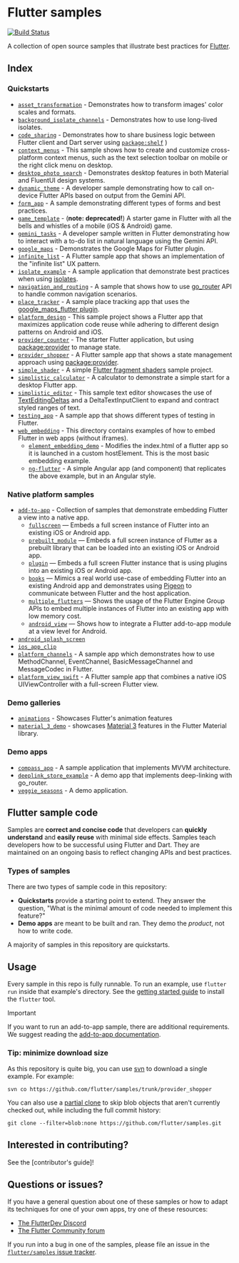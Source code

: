 # Flutter samples

[![Build Status](https://github.com/flutter/samples/workflows/Main%20Branch%20CI/badge.svg)](https://github.com/flutter/samples/actions?workflow=Main%20Branch%20CI)

A collection of open source samples that illustrate best practices for
[Flutter].

## Index

### Quickstarts

* [`asset_transformation`] - Demonstrates how to transform images' color scales and formats. 
* [`background_isolate_channels`] - Demonstrates how to use long-lived isolates.
* [`code_sharing`] - Demonstrates how to share business logic between Flutter client and Dart server using [`package:shelf`] )
* [`context_menus`] - This sample shows how to create and customize cross-platform context menus, such as the text selection toolbar on mobile or the right click menu on desktop.
* [`desktop_photo_search`] - Demonstrates desktop features in both Material and FluentUI design systems.
* [`dynamic_theme`] - A developer sample demonstrating how to call on-device Flutter APIs based on output from the Gemini API.
* [`form_app`] - A sample demonstrating different types of forms and best practices.
* [`game_template`] - (**note: deprecated!**) A starter game in Flutter with all the bells and whistles of a mobile (iOS & Android) game.
* [`gemini_tasks`] - A developer sample written in Flutter demonstrating how to interact with a to-do list in natural language using the Gemini API.
* [`google_maps`] - Demonstrates the Google Maps for Flutter plugin.
* [`infinite_list`] - A Flutter sample app that shows an implementation of the "infinite list" UX pattern.
* [`isolate_example`] - A sample application that demonstrate best practices when using [isolates].
* [`navigation_and_routing`] - A sample that shows how to use [go_router] API to handle common navigation scenarios.
* [`place_tracker`] - A sample place tracking app that uses the [google_maps_flutter plugin].
* [`platform_design`] - This sample project shows a Flutter app that maximizes application code reuse while adhering to different design patterns on Android and iOS.
* [`provider_counter`] - The starter Flutter application, but using [package:provider] to manage state.
* [`provider_shopper`] - A Flutter sample app that shows a state management approach using [package:provider].
* [`simple_shader`] - A simple [Flutter fragment shaders] sample project.
* [`simplistic_calculator`] - A calculator to demonstrate a simple start for a desktop Flutter app.
* [`simplistic_editor`] - This sample text editor showcases the use of [TextEditingDeltas] and a DeltaTextInputClient to expand and contract styled ranges of text.
* [`testing_app`] - A sample app that shows different types of testing in Flutter.
* [`web_embedding`] - This directory contains examples of how to embed Flutter in web apps (without iframes).
  * [`element_embedding_demo`] - Modifies the index.html of a flutter app so it is launched in a custom hostElement. This is the most basic embedding example.
  * [`ng-flutter`] - A simple Angular app (and component) that replicates the above example, but in an Angular style.

### Native platform samples

* [`add-to-app`] - Collection of samples that demonstrate embedding Flutter a view into a native app.
  * [`fullscreen`] — Embeds a full screen instance of
  Flutter into an existing iOS or Android app.
  * [`prebuilt_module`] — Embeds a full screen
  instance of Flutter as a prebuilt library that can be loaded into an existing
  iOS or Android app.
  * [`plugin`] — Embeds a full screen Flutter instance that
  is using plugins into an existing iOS or Android app.
  * [`books`] — Mimics a real world use-case of embedding Flutter into an
  existing Android app and demonstrates using [Pigeon] to communicate between Flutter and
  the host application.
  * [`multiple_flutters`] — Shows the usage of the Flutter
  Engine Group APIs to embed multiple instances of Flutter into an existing app
  with low memory cost.
  * [`android_view`] — Shows how to integrate a Flutter
  add-to-app module at a view level for Android.
* [`android_splash_screen`]
* [`ios_app_clip`]
* [`platform_channels`] - A sample app which demonstrates how to use MethodChannel, EventChannel, BasicMessageChannel and MessageCodec in Flutter.
* [`platform_view_swift`] - A Flutter sample app that combines a native iOS UIViewController with a full-screen Flutter view.

### Demo galleries

* [`animations`] - Showcases Flutter's animation features
* [`material_3_demo`] - showcases [Material 3] features in the Flutter Material library.

### Demo apps

* [`compass_app`] - A sample application that implements MVVM architecture.
* [`deeplink_store_example`] - A demo app that implements deep-linking with go_router.
* [`veggie_seasons`] - A demo application.

## Flutter sample code

Samples are **correct and concise code** that developers 
can **quickly understand** and **easily reuse** with minimal side effects. 
Samples teach developers how to be successful using Flutter and Dart. 
They are maintained on an ongoing basis 
to reflect changing APIs and best practices.

### Types of samples

There are two types of sample code in this repository:

* **Quickstarts** provide a starting point to extend. They answer the question,
  "What is the minimal amount of code needed to implement this feature?"
* **Demo apps** are meant to be built and ran. They demo the _product_, 
   not how to write code.

A majority of samples in this repository are quickstarts.

## Usage

Every sample in this repo is fully runnable. To run an example, 
use `flutter run` inside that example's directory. 
See the [getting started guide] to install the `flutter` tool.

> [!IMPORTANT]  
> If you want to run an add-to-app sample, there are additional requirements.
> We suggest reading the [add-to-app documentation].

### Tip: minimize download size

As this repository is quite big, you can use 
[svn] to download a single example.
For example:

```
svn co https://github.com/flutter/samples/trunk/provider_shopper
```

You can also use a [partial clone] to skip blob objects 
that aren't currently checked out, while including the full commit history:

```
git clone --filter=blob:none https://github.com/flutter/samples.git
```

## Interested in contributing?

See the [contributor's guide]!

## Questions or issues?

If you have a general question about one of these samples or how to adapt its
techniques for one of your own apps, try one of these resources:

* [The FlutterDev Discord]
* [The Flutter Community forum]

If you run into a bug in one of the samples, please file an issue in the
[`flutter/samples` issue tracker].


[`asset_transformation`]: ./asset_transformation
[`background_isolate_channels`]: ./background_isolate_channels
[`code_sharing`]: ./code_sharing
[`context_menus`]: ./context_menus
[`desktop_photo_search`]: ./desktop_photo_search
[`dynamic_theme`]: ./dynamic_theme
[`form_app`]: ./form_app
[`game_template`]: ./game_template
[`gemini_tasks`]: ./gemini_tasks
[`google_maps`]: ./google_maps
[`infinite_list`]: ./infinite_list
[`isolate_example`]: ./isolate_example
[`navigation_and_routing`]: ./navigation_and_routing
[`place_tracker`]: ./place_tracker
[`platform_design`]: ./platform_design
[`provider_counter`]: ./provider_counter
[`provider_shopper`]: ./provider_shopper
[`simple_shader`]: ./simple_shader
[`simplistic_calculator`]: ./simplistic_calculator
[`simplistic_editor`]: ./simplistic_editor
[`testing_app`]: ./testing_app
[`web_embedding`]: ./web_embedding
[`element_embedding_demo`]: ./web_embedding/element_embedding_demo
[`ng-flutter`]: ./web_embedding/ng-flutter
[`add-to-app`]: ./add_to_app
[`fullscreen`]: ./add_to_app/fullscreen
[`prebuilt_module`]: ./add_to_app/prebuilt_module
[`plugin`]: ./add_to_app/plugin
[`books`]: ./add_to_app/books
[`multiple_flutters`]: ./add_to_app/multiple_flutters
[`android_view`]: ./add_to_app/android_view
[`android_splash_screen`]: ./android_splash_screen
[`ios_app_clip`]: ./ios_app_clip
[`platform_channels`]: ./platform_channels
[`platform_view_swift`]: ./platform_view_swift
[`animations`]: ./animations
[`material_3_demo`]: ./material_3_demo
[`compass_app`]: ./compass_app
[`deeplink_store_example`]: ./deeplink_store_example
[`veggie_seasons`]: ./veggieseasons

[Flutter]: https://flutter.dev
[getting started guide]: https://docs.flutter.dev/get-started/install
[add-to-app documentation]: https://docs.flutter.dev/add-to-app
[isolates]: https://api.dart.dev/dart-isolate/Isolate-class.html
[Material 3]: https://m3.material.io
[go_router]: https://pub.dev/packages/go_router
[google_maps_flutter plugin]: https://github.com/flutter/plugins/tree/master/packages/google_maps_flutter
[package:provider]: https://pub.dev/packages/provider
[Flutter fragment shaders]: https://docs.flutter.dev/development/ui/advanced/shaders
[TextEditingDeltas]: https://api.flutter.dev/flutter/services/TextEditingDelta-class.html
[Pigeon]: https://pub.dev/packages/pigeon
[`package:shelf`]: https://pub.dev/packages/shelf
[svn]: https://subversion.apache.org/
[partial clone]: https://github.blog/2020-12-21-get-up-to-speed-with-partial-clone-and-shallow-clone/
[contributing guide]: CONTRIBUTING.md
[The FlutterDev Discord]: https://discord.gg/rflutterdev
[The Flutter Community forum]: https://forum.itsallwidgets.com/latest
[`flutter/samples` issue tracker]: https://github.com/flutter/samples/issues
